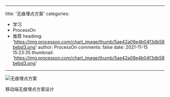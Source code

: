 
---
title: '无痕埋点方案'
categories: 
 - 学习
 - ProcessOn
 - 推荐
headimg: 'https://img.processon.com/chart_image/thumb/5ae42a08e4b04f3db58bebd3.png'
author: ProcessOn
comments: false
date: 2021-11-15 15:23:35
thumbnail: 'https://img.processon.com/chart_image/thumb/5ae42a08e4b04f3db58bebd3.png'
---

<div>   
<img class="thumb" alt="无痕埋点方案" src="https://img.processon.com/chart_image/thumb/5ae42a08e4b04f3db58bebd3.png" referrerpolicy="no-referrer">
<p>移动端无痕埋点方案设计</p>  
</div>
            